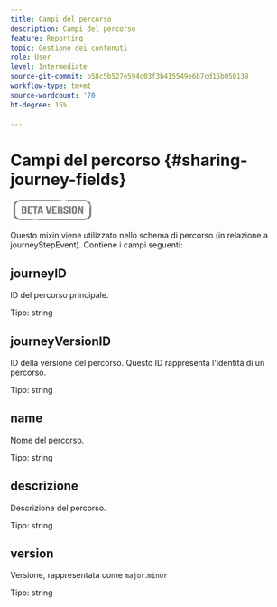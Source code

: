 ```yaml
---
title: Campi del percorso
description: Campi del percorso
feature: Reporting
topic: Gestione dei contenuti
role: User
level: Intermediate
source-git-commit: b58c5b527e594c03f3b415549e6b7cd15b050139
workflow-type: tm+mt
source-wordcount: '70'
ht-degree: 15%

---
```


# Campi del percorso {#sharing-journey-fields}

![](../assets/do-not-localize/badge.png)

Questo mixin viene utilizzato nello schema di percorso (in relazione a journeyStepEvent). Contiene i campi seguenti:

## journeyID

ID del percorso principale.

Tipo: string

## journeyVersionID

ID della versione del percorso. Questo ID rappresenta l&#39;identità di un percorso.

Tipo: string

## name

Nome del percorso.

Tipo: string

## descrizione

Descrizione del percorso.

Tipo: string

## version

Versione, rappresentata come `major`.`minor`

Tipo: string
